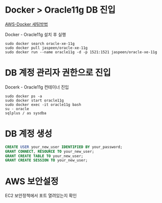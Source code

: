 # Docker > Oracle11g DB 진입
[AWS-Docker 세팅방법](https://blog.naver.com/wbpark14/223350490048)

Docker - Oracle11g 설치 후 실행
```shell
sudo docker search oracle-xe-11g
sudo docker pull jaspeen/oracle-xe-11g
sudo docker run --name oracle11g -d -p 1521:1521 jaspeen/oracle-xe-11g
```

# DB 계정 관리자 권한으로 진입
Docerk - Oracle11g 컨테이너 진입
```shell
sudo docker ps -a
sudo docker start oracle11g
sudo docker exec -it oracle11g bash
su - oracle
sqlplus / as sysdba
```

# DB 계정 생성
```sql
CREATE USER your_new_user IDENTIFIED BY your_password;
GRANT CONNECT, RESOURCE TO your_new_user;
GRANT CREATE TABLE TO your_new_user;
GRANT CREATE SESSION TO your_new_user;
```

# AWS 보안설정
EC2 보안정책에서 포트 열려있는지 확인